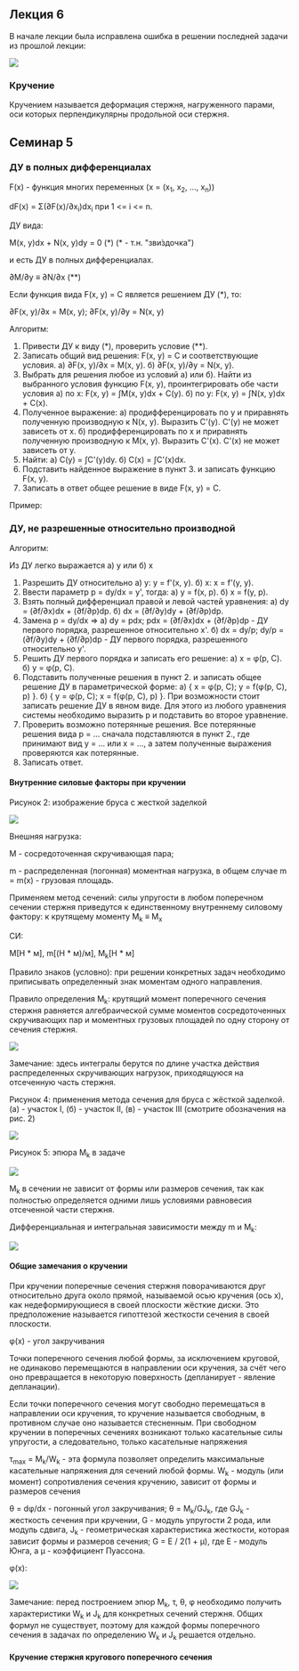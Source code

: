 ## Лекция 6

В начале лекции была исправлена ошибка в решении последней задачи из прошлой лекции:

<img src=source-figures/lect6-1.png>

### Кручение

Кручением называется деформация стержня, нагруженного парами, оси которых перпендикулярны продольной оси стержня.
## Семинар 5

### ДУ в полных дифференциалах

F(x) - функция многих переменных (x = (x<sub>1</sub>, x<sub>2</sub>, ..., x<sub>n</sub>))

dF(x) = <a>&Sigma;(&part;F(x)/&part;x<sub>i</sub>)dx<sub>i</sub></a> при 1 <= i <= n.

ДУ вида:

M(x, y)dx + N(x, y)dy = 0 (\*) (* - т.н. <a>"зви&#769;здочка"</a>)

и есть ДУ в полных дифференциалах.

<a>&part;M/&part;y &equiv; &part;N/&part;x</a> (\*\*)

Если функция вида F(x, y) = C является решением ДУ (\*), то:

<a>&part;F(x, y)/&part;x</a> = M(x, y); <a>&part;F(x, y)/&part;y</a> = N(x, y)

Алгоритм:

1. Привести ДУ к виду (\*), проверить условие (\*\*).
2. Записать общий вид решения: F(x, y) = C и соответствующие условия.
    а) <a>&part;F(x, y)/&part;x</a> = M(x, y).
    б) <a>&part;F(x, y)/&part;y</a> = N(x, y).
3. Выбрать для решения любое из условий а) или б). Найти из выбранного условия функцию F(x, y), проинтегрировать обе части условия
    а) по x: F(x, y) = <a>&int;M(x, y)dx + C(y)</a>.
    б) по y: F(x, y) = <a>&int;N(x, y)dx + C(x)</a>.
4. Полученное выражение:
	а) продифференцировать по y и приравнять полученную производную к N(x, y). Выразить C'(y). C'(y) не может зависеть от x.
	б) продифференцировать по x и приравнять полученную производную к M(x, y). Выразить C'(x). C'(x) не может зависеть от y.
5. Найти:
	а) C(y) = <a>&int;C'(y)dy</a>.
	б) C(x) = <a>&int;C'(x)dx</a>.
6. Подставить найденное выражение в пункт 3. и записать функцию F(x, y).
7. Записать в ответ общее решение в виде F(x, y) = C.

Пример:



### ДУ, не разрешенные относительно производной

Алгоритм:

Из ДУ легко выражается a) y или б) x

1. Разрешить ДУ относительно а) y: y = f'(x, y). б) x: x = f'(y, y).
2. Ввести параметр p = dy/dx = y', тогда: а) y = f(x, p). б) x = f(y, p).
3. Взять полный дифференциал правой и левой частей уравнения: а) dy = <a>(&part;f/&part;x)dx + (&part;f/&part;p)dp</a>. б) dx = <a>(&part;f/&part;y)dy + (&part;f/&part;p)dp</a>.
4. Замена p = dy/dx => а) dy = pdx; pdx = <a>(&part;f/&part;x)dx + (&part;f/&part;p)dp</a> - ДУ первого порядка, разрешенное относительно x'. б) dx = dy/p; dy/p = <a>(&part;f/&part;y)dy + (&part;f/&part;p)dp</a> - ДУ первого порядка, разрешенного относительно y'.
5. Решить ДУ первого порядка и записать его решение: а) x = <a>&phi;(p, C)</a>. б) y = <a>&phi;(p, C)</a>.
6. Подставить полученные решения в пункт 2. и записать общее решение ДУ в параметрической форме: а) { x = <a>&phi;(p, C)</a>; y = f(<a>&phi;(p, C)</a>, p) }. б) { y = <a>&phi;(p, C)</a>; x = f(<a>&phi;(p, C)</a>, p) }. При возможности стоит записать решение ДУ в явном виде. Для этого из любого уравнения системы необходимо выразить p и подставить во второе уравнение.
7. Проверить возможно потерянные решения. Все потерянные решения вида p = ... сначала подставляются в пункт 2., где принимают вид y = ... или x = ..., а затем полученные выражения проверяются как потерянные.
8. Записать ответ.



#### Внутренние силовые факторы при кручении

Рисунок 2: изображение бруса с жесткой заделкой

<img src=source-figures/lect6-fig2.png>

Внешняя нагрузка:

M - сосредоточенная скручивающая пара;

m - распределенная (погонная) моментная нагрузка, в общем случае m = m(x) - грузовая площадь.

Применяем метод сечений: силы упругости в любом поперечном сечении стержня приведутся к единственному внутреннему силовому фактору: к крутящему моменту <a>M<sub>k</sub> &equiv; M<sub>x</sub></a>

СИ:

M\[Н * м\], m\[(Н * м)/м\], M<sub>k</sub>\[Н * м\]

Правило знаков (условно): при решении конкретных задач необходимо приписывать определенный знак моментам одного направления.

Правило определения M<sub>k</sub>: крутящий момент поперечного сечения стержня равняется алгебраической сумме моментов сосредоточенных скручивающих пар и моментных грузовых площадей по одну сторону от сечения стержня.

<img src=source-figures/lect6-3.png>

Замечание: здесь интегралы берутся по длине участка действия распределенных скручивающих нагрузок, приходящуюся на отсеченную часть стержня.

Рисунок 4: применения метода сечения для бруса с жёсткой заделкой. (а) - участок I, (б) - участок II, (в) - участок III (смотрите обозначения на рис. 2)

<img src=source-figures/lect6-fig4.png>

Рисунок 5: эпюра M<sub>k</sub> в задаче

<img src=source-figures/lect6-fig5.png>

M<sub>k</sub> в сечении не зависит от формы или размеров сечения, так как полностью определяется одними лишь условиями равновесия отсеченной части стержня.

Дифференциальная и интегральная зависимости между m и M<sub>k</sub>:

<img src=source-figures/lect6-6.png>

#### Общие замечания о кручении

При кручении поперечные сечения стержня поворачиваются друг относительно друга около прямой, называемой осью кручения (ось x), как недеформирующиеся в своей плоскости жёсткие диски. Это предположение называется гипоттезой жесткости сечения в своей плоскости.

<a>&phi;</a>(x) - угол закручивания

Точки поперечного сечения любой формы, за исключением круговой, не одинаково перемещаются в направлении оси кручения, за счёт чего оно превращается в некоторую поверхность (депланирует - явление депланации).

Если точки поперечного сечения могут свободно перемещаться в направлении оси кручения, то кручение называется свободным, в противном случае оно называется стесненным. При свободном кручении в поперечных сечениях возникают только касательные силы упругости, а следовательно, только касательные напряжения

<a>&tau;<sub>max</sub> = M<sub>k</sub>/W<sub>k</sub></a> - эта формула позволяет определить максимальные касательные напряжения для сечений любой формы. W<sub>k</sub> - модуль (или момент) сопротивления сечения кручению, зависит от формы и размеров сечения

<a>&theta; = d&phi;/dx</a> - погонный угол закручивания; <a>&theta; = M<sub>k</sub>/GJ<sub>k</sub>, где GJ<sub>k</sub></a> - жесткость сечения при кручении, G - модуль упругости 2 рода, или модуль сдвига, J<sub>k</sub> - геометрическая характеристика жесткости, которая зависит формы и размеров сечения; G = E / 2(1 + <a>&mu;</a>), где E - модуль Юнга, а <a>&mu;</a> - коэффициент Пуассона.

<a>&phi;</a>(x):

<img src=source-figures/lect6-7.png>

Замечание: перед построением эпюр <a>M<sub>k</sub>, &tau;, &theta;, &phi;</a> необходимо получить характеристики W<sub>k</sub> и J<sub>k</sub> для конкретных сечений стержня. Общих формул не существует, поэтому для каждой формы поперечного сечения в задачах по определению W<sub>k</sub> и J<sub>k</sub> решается отдельно.

#### Кручение стержня кругового поперечного сечения
